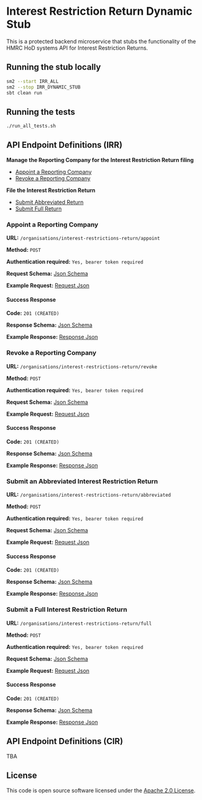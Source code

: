 
# Interest Restriction Return Dynamic Stub

This is a protected backend microservice that stubs the functionality of the HMRC HoD systems API for Interest Restriction Returns.

## Running the stub locally
```bash
sm2 --start IRR_ALL
sm2 --stop IRR_DYNAMIC_STUB
sbt clean run
```

## Running the tests
```bash
./run_all_tests.sh
```

## API Endpoint Definitions (IRR)

**Manage the Reporting Company for the Interest Restriction Return filing**

- [Appoint a Reporting Company](#Appoint-a-Reporting-Company)
- [Revoke a Reporting Company](#Revoke-a-Reporting-Company)

**File the Interest Restriction Return**

- [Submit Abbreviated Return](#Submit-an-Abbreviated-Interest-Restriction-Return)
- [Submit Full Return](#Submit-a-Full-Interest-Restriction-Return)

### Appoint a Reporting Company

**URL:** `/organisations/interest-restrictions-return/appoint`

**Method:** `POST`

**Authentication required:** `Yes, bearer token required`

**Request Schema:** [Json Schema](conf/resources/irr/schemas/appoint.json)

**Example Request:** [Request Json](conf/resources/irr/examples/example_appoint_reporting_company_body.json)

#### Success Response

**Code:** `201 (CREATED)`

**Response Schema:** [Json Schema](conf/resources/irr/schemas/response.json)

**Example Response:** [Response Json](conf/resources/irr/examples/example_response.json)

### Revoke a Reporting Company

**URL:** `/organisations/interest-restrictions-return/revoke`

**Method:** `POST`

**Authentication required:** `Yes, bearer token required`

**Request Schema:** [Json Schema](conf/resources/irr/schemas/revoke.json)

**Example Request:** [Request Json](conf/resources/irr/examples/example_revoke_reporting_company_body.json)

#### Success Response

**Code:** `201 (CREATED)`

**Response Schema:** [Json Schema](conf/resources/irr/schemas/response.json)

**Example Response:** [Response Json](conf/resources/irr/examples/example_response.json)

### Submit an Abbreviated Interest Restriction Return

**URL:** `/organisations/interest-restrictions-return/abbreviated`

**Method:** `POST`

**Authentication required:** `Yes, bearer token required`

**Request Schema:** [Json Schema](conf/resources/irr/schemas/abbreviated.json)

**Example Request:** [Request Json](conf/resources/irr/examples/example_abbreviated_body.json)

#### Success Response

**Code:** `201 (CREATED)`

**Response Schema:** [Json Schema](conf/resources/irr/schemas/response.json)

**Example Response:** [Response Json](conf/resources/irr/examples/example_response.json)

### Submit a Full Interest Restriction Return

**URL:** `/organisations/interest-restrictions-return/full `

**Method:** `POST`

**Authentication required:** `Yes, bearer token required`

**Request Schema:** [Json Schema](conf/resources/irr/schemas/submit_full.json)

**Example Request:** [Request Json](conf/resources/irr/examples/example_submit_full_body.json)

#### Success Response

**Code:** `201 (CREATED)`

**Response Schema:** [Json Schema](conf/resources/irr/schemas/response.json)

**Example Response:** [Response Json](conf/resources/irr/examples/example_response.json)

## API Endpoint Definitions (CIR)
TBA

## License

This code is open source software licensed under the [Apache 2.0 License]("http://www.apache.org/licenses/LICENSE-2.0.html").
